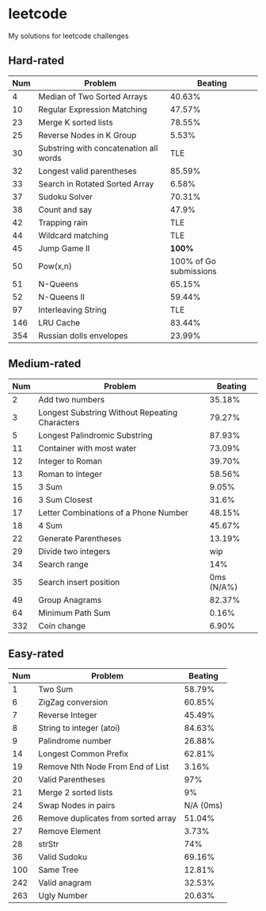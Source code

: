 # leetcode
My solutions for leetcode challenges

## Hard-rated

Num | Problem | Beating
--- | ------- | -------
| 4 | Median of Two Sorted Arrays |  40.63% |
| 10 | Regular Expression Matching |  47.57% |
| 23 | Merge K sorted lists |  78.55% |
25 | Reverse Nodes in K Group |  5.53% |
| 30 | Substring with concatenation all words |  TLE |
32 | Longest valid parentheses | 85.59%
| 33 | Search in Rotated Sorted Array | 6.58% |
| 37 | Sudoku Solver |  70.31% |
38 | Count and say | 47.9% |
42 | Trapping rain | TLE
44 | Wildcard matching | TLE
| 45 | Jump Game II |  **100%** |
| 50 | Pow(x,n) | 100% of Go submissions |
| 51 | N-Queens |  65.15% |
| 52 | N-Queens II | 59.44%
97 | Interleaving String | TLE
146 | LRU Cache | 83.44% |
| 354 | Russian dolls envelopes | 23.99%

## Medium-rated

Num | Problem |  Beating
--- | ------- |  -------
| 2 | Add two numbers |  35.18% |
| 3 | Longest Substring Without Repeating Characters |  79.27% |
| 5 | Longest Palindromic Substring |  87.93% |
| 11 | Container with most water |  73.09% |
| 12 | Integer to Roman |  39.70% |
| 13 | Roman to Integer |  58.56% |
| 15 | 3 Sum |  9.05% |
| 16 | 3 Sum Closest |  31.6% |
| 17 | Letter Combinations of a Phone Number |  48.15% |
| 18 | 4 Sum |  45.67% |
22 | Generate Parentheses |  13.19%
29 | Divide two integers | wip
34 | Search range | 14%
35 | Search insert position | 0ms (N/A%)
49 | Group Anagrams | 82.37%
| 64 | Minimum Path Sum |  0.16% |
332 | Coin change | 6.90%

## Easy-rated

Num | Problem |  Beating
--- | ------- |  -------
| 1 | Two Sum | 58.79%
| 6 | ZigZag conversion |  60.85% |
| 7 | Reverse Integer |  45.49% |
| 8 | String to integer (atoi) |  84.63% |
| 9 | Palindrome number |  26.88% |
| 14 | Longest Common Prefix |  62.81% |
19 | Remove Nth Node From End of List |  3.16% |
20 | Valid Parentheses |  97% |
21 | Merge 2 sorted lists |  9%
24 | Swap Nodes in pairs | N/A (0ms)
26 | Remove duplicates from sorted array | 51.04%
| 27 | Remove Element |  3.73% |
| 28 | strStr | 74%
36 | Valid Sudoku | 69.16%
100 | Same Tree | 12.81%
242 | Valid anagram | 32.53%
263 | Ugly Number | 20.63%
